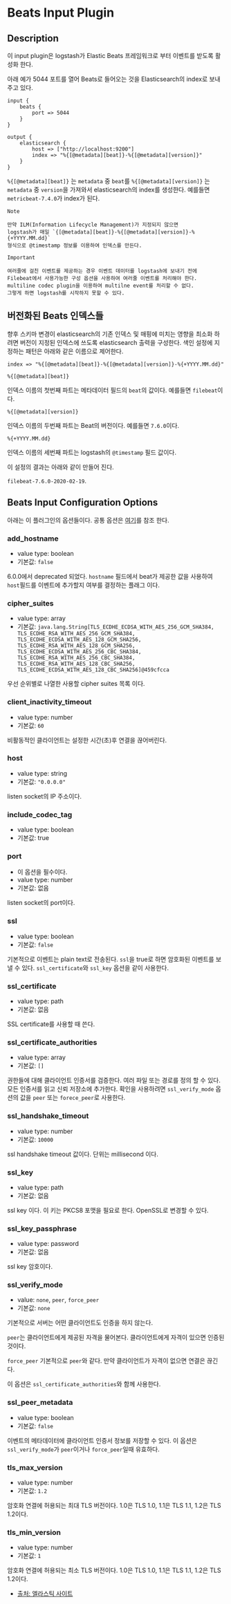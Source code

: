 # Beats Input Plugin

## Description

이 input plugin은 logstash가 Elastic Beats 프레임워크로 부터 이벤트를 받도록 활성화 한다.

아래 예가 5044 포트를 열어 Beats로 들어오는 것을 Elasticsearch의 index로 보내주고 있다.

```
input {
    beats {
        port => 5044
    }
}

output {
    elasticsearch {
        host => ["http://localhost:9200"]
        index => "%{[@metadata][beat]}-%{[@metadata][version]}"
    }
}
```

`%{[@metadata][beat]}` 는 `metadata` 중 `beat`를 `%{[@metadata][version]}` 는 `metadata` 중 `version`을 가져와서 elasticsearch의 index를 생성한다. 예를들면 `metricbeat-7.4.0`가 index가 된다.

```
Note

만약 ILM(Information Lifecycle Management)가 지정되지 않으면
logstash가 매일 `{[@metadata][beat]}-%{[@metadata][version]}-%{+YYYY.MM.dd}`
형식으로 @timestamp 정보를 이용하여 인덱스를 만든다.
```

```
Important

여러줄에 걸친 이벤트를 제공하는 경우 이벤트 데이터를 logstash에 보내기 전에 
Filebeat에서 사용가능한 구성 옵션을 사용하여 여러줄 이벤트를 처리해야 한다. 
multiline codec plugin을 이용하여 multilne event를 처리할 수 없다. 
그렇게 하면 logstash를 시작하지 못할 수 있다.
```

## 버전화된 Beats 인덱스들

향후 스키마 변경이 elasticsearch의 기존 인덱스 및 매핑에 미치는 영향을 최소화 하려면 버전이 지정된 인덱스에 쓰도록 elasticsearch 출력을 구성한다. 색인 설정에 지정하는 패턴은 아래와 같은 이름으로 제어한다.

```
index => "%{[@metadata][beat]}-%{[@metadata][version]}-%{+YYYY.MM.dd}"
```

`%{[@metadata][beat]}`

인덱스 이름의 첫번째 파트는 메타데이터 필드의 `beat`의 값이다. 예를들면 `filebeat`이다.

`%{[@metadata][version]}`

인덱스 이름의 두번째 파트는 Beat의 버전이다. 예를들면 `7.6.0`이다.

`%{+YYYY.MM.dd}`

인덱스 이름의 세번째 파트는 logstash의 `@timestamp` 필드 값이다.

이 설정의 결과는 아래와 같이 만들어 진다.

`filebeat-7.6.0-2020-02-19`.

## Beats Input Configuration Options

아래는 이 플러그인의 옵션들이다. 공통 옵션은 [여기](./common_option.md)를 참조 한다.

### add_hostname

* value type: boolean
* 기본값: `false`

6.0.0에서 deprecated 되었다. `hostname` 필드에서 beat가 제공한 값을 사용하여 `host`필드를 이벤트에 추가할지 여부를 결정하는 플래그 이다.

### cipher_suites

* value type: array
* 기본값: `java.lang.String[TLS_ECDHE_ECDSA_WITH_AES_256_GCM_SHA384, TLS_ECDHE_RSA_WITH_AES_256_GCM_SHA384, TLS_ECDHE_ECDSA_WITH_AES_128_GCM_SHA256, TLS_ECDHE_RSA_WITH_AES_128_GCM_SHA256, TLS_ECDHE_ECDSA_WITH_AES_256_CBC_SHA384, TLS_ECDHE_RSA_WITH_AES_256_CBC_SHA384, TLS_ECDHE_RSA_WITH_AES_128_CBC_SHA256, TLS_ECDHE_ECDSA_WITH_AES_128_CBC_SHA256]@459cfcca`

우선 순위별로 나열한 사용할 cipher suites 목록 이다.

### client_inactivity_timeout

* value type: number
* 기본값: `60`

비활동적인 클라이언트는 설정한 시간(초)후 연결을 끊어버린다.

### host

* value type: string
* 기본값: `"0.0.0.0"`

listen socket의 IP 주소이다.

### include_codec_tag

* value type: boolean
* 기본값: true

### port

* 이 옵션을 필수이다.
* value type: number
* 기본값: 없음

listen socket의 port이다.

### ssl

* value type: boolean
* 기본값: `false`

기본적으로 이벤트는 plain text로 전송된다. `ssl`을 true로 하면 암호화된 이벤트를 보낼 수 있다. `ssl_certificate`와 `ssl_key` 옵션을 같이 사용한다.

### ssl_certificate

* value type: path
* 기본값: 없음

SSL certificate를 사용할 때 쓴다.

### ssl_certificate_authorities

* value type: array
* 기본값: `[]`

권한들에 대해 클라이언트 인증서를 검증한다. 여러 파일 또는 경로를 정의 할 수 있다. 모든 인증서를 읽고 신뢰 저장소에 추가한다. 확인을 사용하려면 `ssl_verify_mode` 옵션의 값을 `peer` 또는 `forece_peer`로 사용한다.

### ssl_handshake_timeout

* value type: number
* 기본값: `10000`

ssl handshake timeout 값이다. 단위는 millisecond 이다.

### ssl_key

* value type: path
* 기본값: 없음

ssl key 이다. 이 키는 PKCS8 포맷을 필요로 한다. OpenSSL로 변경할 수 있다.

### ssl_key_passphrase

* value type: password
* 기본값: 없음

ssl key 암호이다.

### ssl_verify_mode

* value: `none`, `peer`, `force_peer`
* 기본값: `none`

기본적으로 서버는 어떤 클라이언트도 인증을 하지 않는다. 

`peer`는 클라이언트에게 제공된 자격을 물어본다. 클라이언트에게 자격이 있으면 인증된 것이다. 

`force_peer` 기본적으로 `peer`와 같다. 만약 클라이언트가 자격이 없으면 연결은 끊긴다.

이 옵션은 `ssl_certificate_authorities`와 함께 사용한다.

### ssl_peer_metadata

* value type: boolean
* 기본값: `false`

이벤트의 메타데이터에 클라이언트 인증서 정보를 저장할 수 있다. 이 옵션은 `ssl_verify_mode`가 `peer`이거나 `force_peer`일때 유효하다.

### tls_max_version

* value type: number
* 기본값: `1.2`

암호화 연결에 허용되는 최대 TLS 버전이다. 1.0은 TLS 1.0, 1.1은 TLS 1.1, 1.2은 TLS 1.2이다.

### tls_min_version

* value type: number
* 기본값: `1`

암호화 연결에 허용되는 최소 TLS 버전이다. 1.0은 TLS 1.0, 1.1은 TLS 1.1, 1.2은 TLS 1.2이다.

* [출처: 엘라스틱 사이트](https://www.elastic.co/guide/en/logstash/current/plugins-inputs-beats.html)

